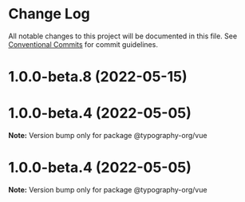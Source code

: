 # Change Log

All notable changes to this project will be documented in this file.
See [Conventional Commits](https://conventionalcommits.org) for commit guidelines.

# 1.0.0-beta.8 (2022-05-15)

# 1.0.0-beta.4 (2022-05-05)

**Note:** Version bump only for package @typography-org/vue

# 1.0.0-beta.4 (2022-05-05)

**Note:** Version bump only for package @typography-org/vue
